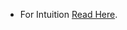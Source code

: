 - For Intuition [Read Here](https://leetcode.com/problems/non-decreasing-array/discuss/2193070/C%2B%2B-oror-Simple-Code-oror-Full-Explanation).